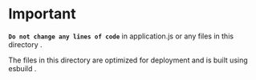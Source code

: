 # **Important**


**`Do not change any lines of code`** in application.js or any files in this directory .

The files in this directory are optimized for deployment and is built using esbuild . 
